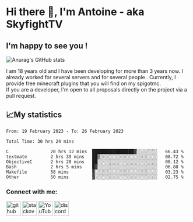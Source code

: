 # Hi there 👋, I'm Antoine - aka SkyfightTV
## I'm happy to see you !
![Anurag's GitHub stats](https://github-readme-stats.vercel.app/api?username=SKyfightTV&show_icons=true&theme=dark&count_private=true&)

I am 18 years old and I have been developing for more than 3 years now. I already worked for several servers and for several people . Currently, I provide free minecraft plugins that you will find on my spigotmc.<br>
If you are a developer, I'm open to all proposals directly on the project via a pull request.

## 📈My statistics
<!--START_SECTION:waka-->

```text
From: 19 February 2023 - To: 26 February 2023

Total Time: 30 hrs 24 mins

C                20 hrs 12 mins  ████████████████▓░░░░░░░░   66.43 %
textmate         2 hrs 39 mins   ██▒░░░░░░░░░░░░░░░░░░░░░░   08.72 %
ObjectiveC       2 hrs 28 mins   ██░░░░░░░░░░░░░░░░░░░░░░░   08.12 %
Bash             2 hrs 5 mins    █▓░░░░░░░░░░░░░░░░░░░░░░░   06.88 %
Makefile         58 mins         ▓░░░░░░░░░░░░░░░░░░░░░░░░   03.23 %
Other            50 mins         ▓░░░░░░░░░░░░░░░░░░░░░░░░   02.75 %
```

<!--END_SECTION:waka-->

### Connect with me:

[<img src='https://cdn.jsdelivr.net/npm/simple-icons@3.0.1/icons/github.svg' alt='github' height='40'>](https://github.com/SkyfightTV)  [<img src='https://cdn.jsdelivr.net/npm/simple-icons@3.0.1/icons/stackoverflow.svg' alt='stackoverflow' height='40'>](https://stackoverflow.com/users/16952856)  [<img src='https://cdn.jsdelivr.net/npm/simple-icons@3.0.1/icons/youtube.svg' alt='YouTube' height='40'>](https://www.youtube.com/channel/UCjzzQNjlBr-AZ5j1A8lMMKw)  [<img src='https://cdn.jsdelivr.net/npm/simple-icons@3.0.1/icons/discord.svg' alt='discord' height='40'>](https://discord.gg/u8yzVac)  
